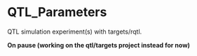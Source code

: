 # QTL_Parameters
QTL simulation experiment(s) with targets/rqtl. 

**On pause (working on the qtl/targets project instead for now)**
